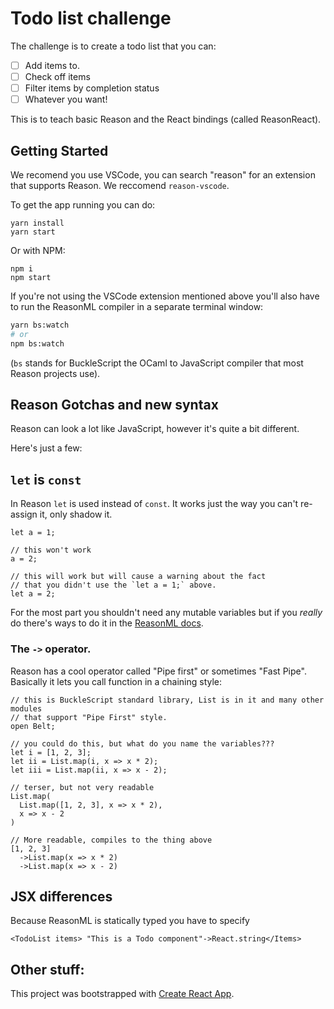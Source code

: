 # Todo list challenge

The challenge is to create a todo list that you can:

- [ ] Add items to.
- [ ] Check off items
- [ ] Filter items by completion status
- [ ] Whatever you want!

This is to teach basic Reason and the React bindings (called ReasonReact).

## Getting Started

We recomend you use VSCode, you can search "reason" for an extension that supports Reason. We reccomend
`reason-vscode`.

To get the app running you can do:

```
yarn install
yarn start
```

Or with NPM:

```
npm i
npm start
```

If you're not using the VSCode extension mentioned above you'll also have to run the
ReasonML compiler in a separate terminal window:

```bash
yarn bs:watch
# or
npm bs:watch
```

(`bs` stands for BuckleScript the OCaml to JavaScript compiler that most Reason projects use).

## Reason Gotchas and new syntax

Reason can look a lot like JavaScript, however it's quite a bit different.

Here's just a few:

## `let` is `const`

In Reason `let` is used instead of `const`. It works just the way you can't
re-assign it, only shadow it.

```
let a = 1;

// this won't work
a = 2;

// this will work but will cause a warning about the fact
// that you didn't use the `let a = 1;` above.
let a = 2;
```

For the most part you shouldn't need any mutable variables but if you _really_ do
there's ways to do it in the [ReasonML docs](https://reasonml.github.io/).

### The `->` operator.

Reason has a cool operator called "Pipe first" or sometimes "Fast Pipe". Basically
it lets you call function in a chaining style:

```reason
// this is BuckleScript standard library, List is in it and many other modules
// that support "Pipe First" style.
open Belt;

// you could do this, but what do you name the variables???
let i = [1, 2, 3];
let ii = List.map(i, x => x * 2);
let iii = List.map(ii, x => x - 2);

// terser, but not very readable
List.map(
  List.map([1, 2, 3], x => x * 2),
  x => x - 2
)

// More readable, compiles to the thing above
[1, 2, 3]
  ->List.map(x => x * 2)
  ->List.map(x => x - 2)
```

## JSX differences

Because ReasonML is statically typed you have to specify

```reason
<TodoList items> "This is a Todo component"->React.string</Items>
```

## Other stuff:

This project was bootstrapped with [Create React App](https://github.com/facebook/create-react-app).
